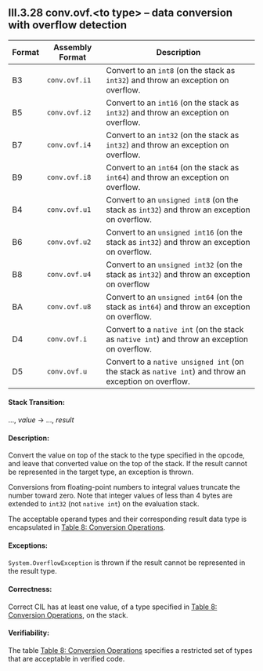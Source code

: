 ## III.3.28 conv.ovf.\<to type\> &ndash; data conversion with overflow detection

 | Format | Assembly Format | Description
 | ---- | ---- | ----
 | B3 | `conv.ovf.i1` | Convert to an `int8` (on the stack as `int32`) and throw an exception on overflow.
 | B5 | `conv.ovf.i2` | Convert to an `int16` (on the stack as `int32`) and throw an exception on overflow.
 | B7 | `conv.ovf.i4` | Convert to an `int32` (on the stack as `int32`) and throw an exception on overflow.
 | B9 | `conv.ovf.i8` | Convert to an `int64` (on the stack as `int64`) and throw an exception on overflow.
 | B4 | `conv.ovf.u1` | Convert to an `unsigned int8` (on the stack as `int32`) and throw an exception on overflow.
 | B6 | `conv.ovf.u2` | Convert to an `unsigned int16` (on the stack as `int32`) and throw an exception on overflow.
 | B8 | `conv.ovf.u4` | Convert to an `unsigned int32` (on the stack as `int32`) and throw an exception on overflow
 | BA | `conv.ovf.u8` | Convert to an `unsigned int64` (on the stack as `int64`) and throw an exception on overflow.
 | D4 | `conv.ovf.i` | Convert to a `native int` (on the stack as `native int`) and throw an exception on overflow.
 | D5 | `conv.ovf.u` | Convert to a `native unsigned int` (on the stack as `native int`) and throw an exception on overflow.

#### Stack Transition:

&hellip;, _value_ &rarr; &hellip;, _result_

#### Description:

Convert the value on top of the stack to the type specified in the opcode, and leave that converted value on the top of the stack. If the result cannot be represented in the target type, an exception is thrown.

Conversions from floating-point numbers to integral values truncate the number toward zero. Note that integer values of less than 4 bytes are extended to `int32` (not `native int`) on the evaluation stack.

The acceptable operand types and their corresponding result data type is encapsulated in [Table 8: Conversion Operations](#todo-missing-hyperlink).

#### Exceptions:

`System.OverflowException` is thrown if the result cannot be represented in the result type.

#### Correctness:

Correct CIL has at least one value, of a type specified in [Table 8: Conversion Operations](#todo-missing-hyperlink), on the stack.

#### Verifiability:

The table [Table 8: Conversion Operations](#todo-missing-hyperlink) specifies a restricted set of types that are acceptable in verified code.
